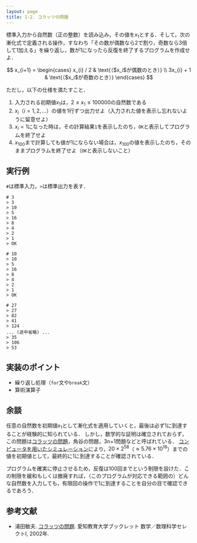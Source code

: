 ```yaml
---
layout: page
title: 1-2. コラッツの問題
---
```


標準入力から自然数（正の整数）を読み込み，その値を$x_1$とする．そして，次の漸化式で定義される操作，すなわち「その数が偶数なら2で割り，奇数なら3倍して1加える」を繰り返し，数が$1$になったら反復を終了するプログラムを作成せよ．

$$
x_{i+1} = \begin{cases}
    x_{i} / 2 & \text{（$x_i$が偶数のとき）} \\
    3x_{i} + 1 & \text{（$x_i$が奇数のとき）}
    \end{cases}
$$

ただし，以下の仕様を満たすこと．

1. 入力される初期値$x_1$は，$2 \leq x_1 \leq 100000$の自然数である
2. $x_i$（$i = 1, 2, ...$）の値を1行ずつ出力せよ（入力された値を表示し忘れないように留意せよ）
3. $x_i = 1$になった時は，その計算結果`1`を表示したのち，`OK`と表示してプログラムを終了せよ
4. $x_{100}$まで計算しても値が$1$にならない場合は，$x_{100}$の値を表示したのち，そのままプログラムを終了せよ（`OK`と表示しないこと）

## 実行例
`#`は標準入力，`>`は標準出力を表す．

```
# 3
> 3
> 10
> 5
> 16
> 8
> 4
> 2
> 1
> OK
```

```
# 10
> 10
> 5
> 16
> 8
> 4
> 2
> 1
> OK
```

```
# 27
> 27
> 82
> 41
> 124
... (途中省略) ...
> 35
> 106
> 53
```

## 実装のポイント

+ 繰り返し処理（`for`文や`break`文）
+ 算術演算子

## 余談

任意の自然数を初期値$x_1$として漸化式を適用していくと，最後は必ず$1$に到達することが経験的に知られている．
しかし，数学的な証明は確立されておらず，この問題は[コラッツの問題](https://ja.wikipedia.org/wiki/%E3%82%B3%E3%83%A9%E3%83%83%E3%83%84%E3%81%AE%E5%95%8F%E9%A1%8C)，角谷の問題，3n+1問題などと呼ばれている．
[コンピュータを用いたシミュレーション](http://sweet.ua.pt/tos/3x_plus_1.html)により，$20 \times 2^{58}$（$\approx 5.76 \times 10^{18}$）までの値を初期値として，最終的に$1$に到達することが確認されている．

プログラムを確実に停止させるため，反復は100回までという制限を設けた．この制限を緩和もしくは撤廃すれば，（このプログラムが対応できる範囲の）どんな自然数を入力しても，有限回の操作で1に到達することを自分の目で確認できるであろう．

## 参考文献
+ 浦田敏夫. [コラッツの問題](http://www.auemath.aichi-edu.ac.jp/publish/booklet/01/collatz_problem.pdf). 愛知教育大学ブックレット 数学／数理科学セレクトⅠ, 2002年.

